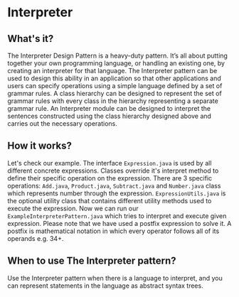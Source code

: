 # Interpreter

## What's it?
The Interpreter Design Pattern is a heavy-duty pattern. 
It’s all about putting together your own programming language, or handling 
an existing one, by creating an interpreter for that language. The Interpreter 
pattern can be used to design this ability in an application so that other 
applications and users can specify operations using a simple language 
defined by a set of grammar rules. A class hierarchy can be designed to represent 
the set of grammar rules with every class in the hierarchy representing 
a separate grammar rule. An Interpreter module can be designed to interpret 
the sentences constructed using the class hierarchy designed above and 
carries out the necessary operations.

## How it works?
Let's check our example. The interface `Expression.java` is used by all 
different concrete expressions. Classes override it's interpret method to 
define their specific operation on the expression. There are 3 specific
operations: `Add.java`, `Product.java`, `Subtract.java` and `Number.java` class 
which represents number through the expression. `ExpressionUtils.java` 
is the optional utility class that contains different utility methods used 
to execute the expression. Now we can run our `ExampleInterpreterPattern.java`
which tries to interpret and execute given expression. Please note that 
we have used a postfix expression to solve it. A postfix is mathematical 
notation in which every operator follows all of its operands e.g. 34+.

## When to use The Interpreter pattern?
Use the Interpreter pattern when there is a language to interpret, and you 
can represent statements in the language as abstract syntax trees.
